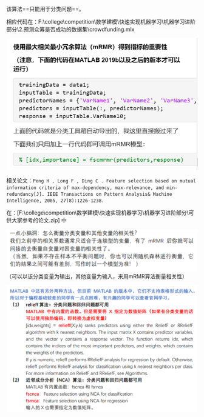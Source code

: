 
该算法==只能用于分类问题==。

相应代码在：F:\college\competition\数学建模\快速实现机器学习\机器学习进阶部分\2.预测众筹是否成功的数据集\crowdfunding.mlx

![](../../../img/Pasted%20image%2020250830204556.png)

相关论文：`Peng H , Long F , Ding C . Feature selection based on mutual information criteria of max-dependency, max-relevance, and min-redundancy[J]. IEEE Transactions on Pattern Analysis& Machine Intelligence, 2005, 27(8):1226-1238.`

在：[F:\college\competition\数学建模\快速实现机器学习\机器学习进阶部分\可供大家参考的论文.zip] 中

![](../../../img/Pasted%20image%2020250830205605.png)
（可以以该分类变量为输出，其他变量为输入，来用mRMR算法衡量相关性）

![](../../../img/Pasted%20image%2020250830205955.png)
